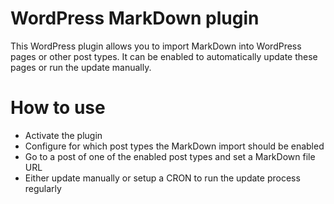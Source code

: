 WordPress MarkDown plugin
===============================

This WordPress plugin allows you to import MarkDown into WordPress pages or other post types. It can be enabled to automatically update these pages or run the update manually.

How to use
===============================
- Activate the plugin
- Configure for which post types the MarkDown import should be enabled
- Go to a post of one of the enabled post types and set a MarkDown file URL
- Either update manually or setup a CRON to run the update process regularly

